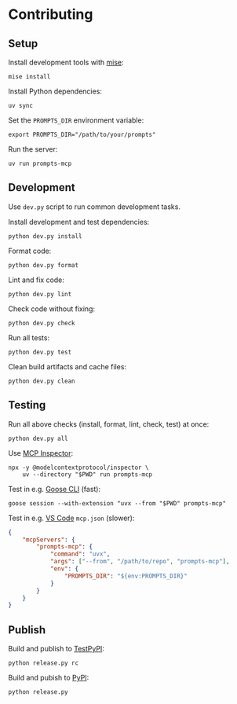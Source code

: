 # Contributing

## Setup

Install development tools with [mise](https://mise.jdx.dev/):

    mise install

Install Python dependencies:

    uv sync

Set the `PROMPTS_DIR` environment variable:

    export PROMPTS_DIR="/path/to/your/prompts"

Run the server:

    uv run prompts-mcp

## Development

Use `dev.py` script to run common development tasks.

Install development and test dependencies:

    python dev.py install

Format code:

    python dev.py format

Lint and fix code:

    python dev.py lint

Check code without fixing:

    python dev.py check

Run all tests:

    python dev.py test

Clean build artifacts and cache files:

    python dev.py clean

## Testing

Run all above checks (install, format, lint, check, test) at once:

    python dev.py all

Use [MCP Inspector](https://modelcontextprotocol.io/docs/tools/inspector):

    npx -y @modelcontextprotocol/inspector \
        uv --directory "$PWD" run prompts-mcp

Test in e.g. [Goose CLI](https://block.github.io/goose/docs/quickstart) (fast):

    goose session --with-extension "uvx --from "$PWD" prompts-mcp"

Test in e.g. [VS Code](https://code.visualstudio.com/docs/copilot/customization/mcp-servers) `mcp.json` (slower):

```json
{
    "mcpServers": {
        "prompts-mcp": {
            "command": "uvx",
            "args": ["--from", "/path/to/repo", "prompts-mcp"],
            "env": {
                "PROMPTS_DIR": "${env:PROMPTS_DIR}"
            }
        }
    }
}
```

## Publish

Build and publish to [TestPyPI](https://test.pypi.org/project/prompts-mcp/):

    python release.py rc

Build and pubish to [PyPI](https://pypi.org/project/prompts-mcp/):

    python release.py
